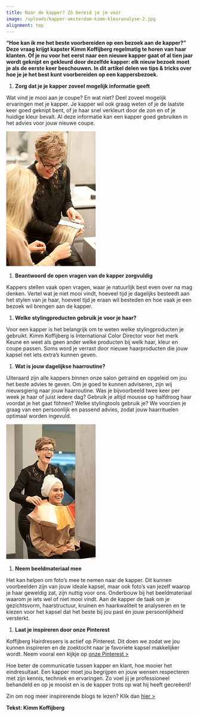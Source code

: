 ```yaml
---
title: Naar de kapper? Zó bereid je je voor
image: /uploads/kapper-amsterdam-kimm-kleuranalyse-2.jpg
alignment: top
---
```



**“Hoe kan ik me het beste voorbereiden op een bezoek aan de kapper?” Deze vraag krijgt kapster Kimm Koffijberg regelmatig te horen van haar klanten. Of je nu voor het eerst naar een nieuwe kapper gaat of al tien jaar wordt geknipt en gekleurd door dezelfde kapper: elk nieuw bezoek moet je als de eerste keer beschouwen. In dit artikel delen we tips & tricks over hoe je je het best kunt voorbereiden op een kappersbezoek.**

1. **Zorg dat je je kapper zoveel mogelijk informatie geeft**

Wat vind je mooi aan je coupe? En wat niet? Deel zoveel mogelijk ervaringen met je kapper. Je kapper wil ook graag weten of je de laatste keer goed geknipt bent, of je haar snel verkleurt door de zon en of je huidige kleur bevalt. Al deze informatie kan een kapper goed gebruiken in het advies voor jouw nieuwe coupe.

![](/uploads/versions/kapper-amsterdam-kimm-kleuranalyse---x----240-361x---.jpg)

1. **Beantwoord de open vragen van de kapper zorgvuldig**

Kappers stellen vaak open vragen, waar je natuurlijk best even over na mag denken. Vertel wat je niet mooi vindt, hoeveel tijd je dagelijks besteedt aan het stylen van je haar, hoeveel tijd je eraan w&iacute;l besteden en hoe vaak je een bezoek wil brengen aan de kapper.

1. **Welke stylingproducten gebruik je voor je haar?**

Voor een kapper is het belangrijk om te weten welke stylingproducten je gebruikt. Kimm Koffijberg is International Color Director voor het merk Keune en weet als geen ander welke producten bij welk haar, kleur en coupe passen. Soms word je verrast door nieuwe haarproducten die jouw kapsel net iets extra’s kunnen geven.

1. **Wat is jouw dagelijkse haarroutine?**

Uiteraard zijn alle kappers binnen onze salon getraind en opgeleid om jou het beste advies te geven. Om je goed te kunnen adviseren, zijn wij nieuwsgierig naar jouw haarroutine. Was je bijvoorbeeld twee keer per week je haar of juist iedere dag? Gebruik je altijd mousse op halfdroog haar voordat je het gaat f&ouml;hnen? Welke stylingtools gebruik je? We voorzien je graag van een persoonlijk en passend advies, zodat jouw haarrituelen optimaal worden ingevuld.

![](/uploads/versions/kapper-amsterdam-kimm-kleuranalyse-2---x----240-361x---.jpg)

1. **Neem beeldmateriaal mee**

Het kan helpen om foto’s mee te nemen naar de kapper. Dit kunnen voorbeelden zijn van jouw ideale kapsel, maar ook foto’s van jezelf waarop je haar geweldig zat, zijn nuttig voor ons. Onderbouw bij het beeldmateriaal waarom je iets wel of niet mooi vindt. Aan de kapper de taak om je gezichtsvorm, haarstructuur, kruinen en haarkwaliteit te analyseren en te kiezen voor het kapsel dat het beste bij jou past &eacute;n jouw persoonlijkheid versterkt.

1. **Laat je inspireren door onze Pinterest**

Koffijberg Hairdressers is actief op Pinterest. Dit doen we zodat we jou kunnen inspireren en de zoektocht naar je favoriete kapsel makkelijker wordt. Neem vooral een kijkje op [onze Pinterest &gt;](https://nl.pinterest.com/koffijberghair/?etslf=2784&amp;eq=koffijberg%20hair)

Hoe beter de communicatie tussen kapper en klant, hoe mooier het eindresultaat. Een kapper moet jou begrijpen en jouw wensen respecteren met zijn kennis, techniek en ervaringen. Zo voel jij je professioneel behandeld en op je mooist en is de kapper trots op wat hij heeft gecre&euml;erd!

Zin om nog meer inspirerende blogs te lezen? Klik dan [hier &gt;](http://www.koffijberg.nl/nieuws/)

**Tekst: Kimm Koffijberg**